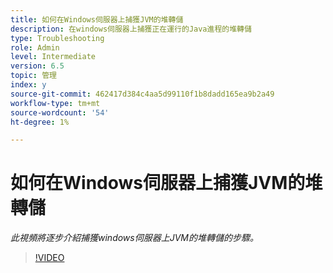 ```yaml
---
title: 如何在Windows伺服器上捕獲JVM的堆轉儲
description: 在windows伺服器上捕獲正在運行的Java進程的堆轉儲
type: Troubleshooting
role: Admin
level: Intermediate
version: 6.5
topic: 管理
index: y
source-git-commit: 462417d384c4aa5d99110f1b8dadd165ea9b2a49
workflow-type: tm+mt
source-wordcount: '54'
ht-degree: 1%

---
```



# 如何在Windows伺服器上捕獲JVM的堆轉儲

*此視頻將逐步介紹捕獲windows伺服器上JVM的堆轉儲的步驟。*

>[!VIDEO](https://video.tv.adobe.com/v/335490?quality=9&learn=on)